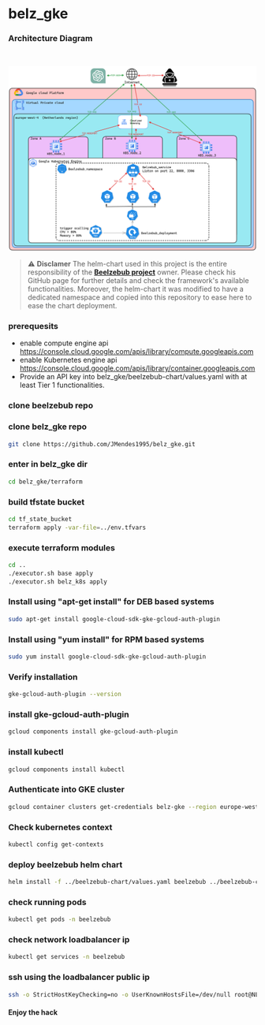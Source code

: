 # belz_gke


### Architecture Diagram
<br>

![image info](./resources/Belz_diagram.png)


> :warning: **Disclamer**
The helm-chart used in this project is the entire responsibility of the **[Beelzebub project](https://github.com/mariocandela/beelzebub)**  owner. Please check his GitHub page for further details and check the framework's available functionalities. Moreover, the helm-chart it was modified to have a dedicated namespace and copied into this repository to ease here to ease the chart deployment.


### prerequesits
* enable compute engine api https://console.cloud.google.com/apis/library/compute.googleapis.com
* enable Kubernetes engine api https://console.cloud.google.com/apis/library/container.googleapis.com
* Provide an API key into belz_gke/beelzebub-chart/values.yaml with at least Tier 1 functionalities.
  
### clone beelzebub repo 

### clone belz_gke repo 
```bash
git clone https://github.com/JMendes1995/belz_gke.git
```

### enter in belz_gke dir
```bash
cd belz_gke/terraform
```

### build tfstate bucket
```bash
cd tf_state_bucket
terraform apply -var-file=../env.tfvars
```

### execute terraform modules
```bash
cd ..
./executor.sh base apply
./executor.sh belz_k8s apply
```

### Install using "apt-get install" for DEB based systems
```bash
sudo apt-get install google-cloud-sdk-gke-gcloud-auth-plugin
```

### Install using "yum install" for RPM based systems
```bash
sudo yum install google-cloud-sdk-gke-gcloud-auth-plugin
```

### Verify installation
```bash
gke-gcloud-auth-plugin --version 
```

### install gke-gcloud-auth-plugin
```bash
gcloud components install gke-gcloud-auth-plugin
```

### install kubectl 
```bash
gcloud components install kubectl
```

### Authenticate into GKE cluster
```bash
gcloud container clusters get-credentials belz-gke --region europe-west4 --project belz-406915
```

### Check kubernetes context
```bash
kubectl config get-contexts
```

### deploy beelzebub helm chart

```bash
helm install -f ../beelzebub-chart/values.yaml beelzebub ../beelzebub-chart
```

### check running pods
```bash
kubectl get pods -n beelzebub
```

### check network loadbalancer ip
```bash
kubectl get services -n beelzebub
```

### ssh using the loadbalancer public ip 
```bash
ssh -o StrictHostKeyChecking=no -o UserKnownHostsFile=/dev/null root@NLB_PUB_IP
```

#### Enjoy the hack
